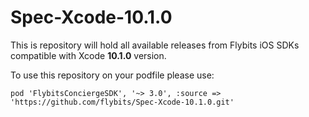 # Spec-Xcode-10.1.0

This is repository will hold all available releases from Flybits iOS SDKs compatible with Xcode **10.1.0** version.

To use this repository on your podfile please use:

`pod 'FlybitsConciergeSDK', '~> 3.0', :source => 'https://github.com/flybits/Spec-Xcode-10.1.0.git'`
